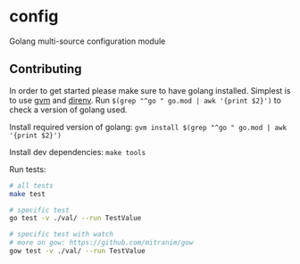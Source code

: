 # config
Golang multi-source configuration module

## Contributing

In order to get started please make sure to have golang installed.
Simplest is to use [gvm](https://github.com/moovweb/gvm) and [direnv](https://github.com/direnv/direnv).
Run `$(grep "^go " go.mod | awk '{print $2}')` to check a version of golang used.

Install required version of golang:
`gvm install $(grep "^go " go.mod | awk '{print $2}')`

Install dev dependencies:
`make tools`

Run tests:
```bash
# all tests
make test

# specific test
go test -v ./val/ --run TestValue

# specific test with watch
# more on gow: https://github.com/mitranim/gow
gow test -v ./val/ --run TestValue
```